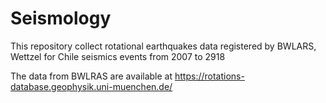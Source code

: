 # Seismology
This repository collect rotational earthquakes data registered by 
BWLARS, Wettzel for Chile seismics events from 2007 to 2918 

The data from BWLRAS are available at https://rotations-database.geophysik.uni-muenchen.de/
